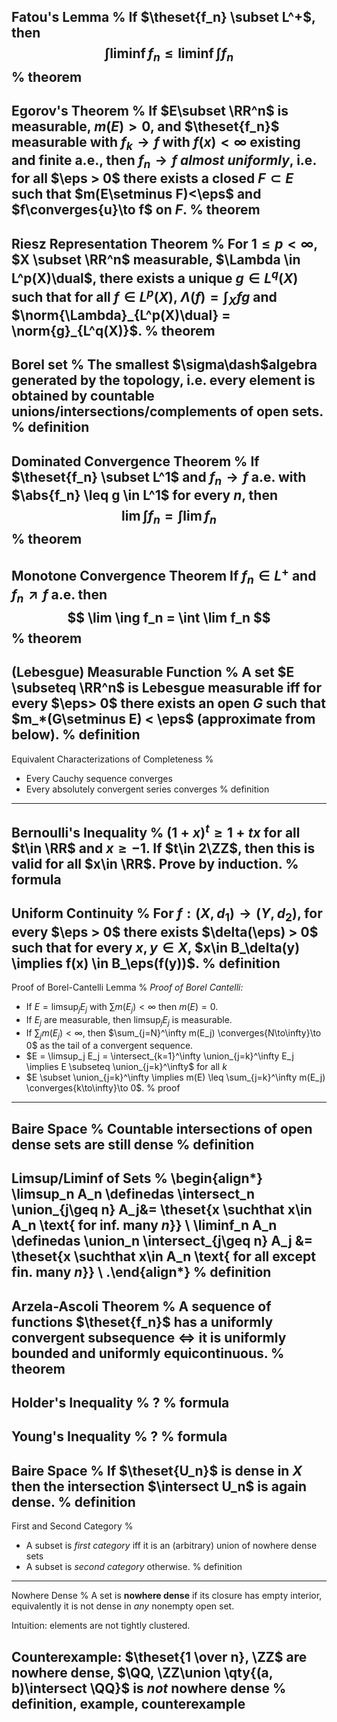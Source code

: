 Fatou's Lemma
%
If $\theset{f_n} \subset L^+$, then $$\int \liminf f_n \leq \liminf \int f_n$$
%
theorem
---

Egorov's Theorem
%
If $E\subset \RR^n$ is measurable, $m(E) > 0$, and $\theset{f_n}$ measurable with $f_k \to f$ with $f(x) < \infty$ existing and finite a.e., then $f_n\to f$ *almost uniformly*, i.e.
for all $\eps > 0$ there exists a closed $F\subset E$ such that $m(E\setminus F)<\eps$ and $f\converges{u}\to f$ on $F$.
%
theorem
---

Riesz Representation Theorem
%
For $1\leq p <\infty$, $X \subset \RR^n$ measurable, $\Lambda \in L^p(X)\dual$, there exists a unique $g\in L^q(X)$ such that for all $f\in L^p(X)$, $\Lambda(f) = \int_X fg$ and $\norm{\Lambda}_{L^p(X)\dual} = \norm{g}_{L^q(X)}$.
%
theorem
---

Borel set
%
The smallest $\sigma\dash$algebra generated by the topology, i.e. every element is obtained by countable unions/intersections/complements of open sets.
%
definition
---

Dominated Convergence Theorem
%
If $\theset{f_n} \subset L^1$ and $f_n\to f$ a.e. with $\abs{f_n} \leq g \in L^1$ for every $n$, then
$$\lim \int f_n = \int \lim f_n$$
%
theorem
---

Monotone Convergence Theorem
If $f_n \in L^+$ and $f_n\nearrow f$ a.e. then
$$
\lim \ing f_n = \int \lim f_n
$$
%
theorem
---

(Lebesgue) Measurable Function
%
A set $E \subseteq \RR^n$ is Lebesgue measurable iff for every $\eps> 0$ there exists an open $G$ such that $m_*(G\setminus E) < \eps$ (approximate from below).
%
definition
---

Equivalent Characterizations of Completeness
%

- Every Cauchy sequence converges
- Every absolutely convergent series converges
%
definition
---

Bernoulli's Inequality
%
$(1+x)^t \geq 1 + tx$ for all $t\in \RR$ and $x\geq -1$. If $t\in 2\ZZ$, then this is valid for all $x\in \RR$. Prove by induction.
%
formula
---

Uniform Continuity
%
For $f: (X, d_1) \to (Y, d_2)$, for every $\eps > 0$ there exists $\delta(\eps) > 0$ such that for every $x,y\in X$, $x\in B_\delta(y) \implies f(x) \in B_\eps(f(y))$.
%
definition
---

Proof of Borel-Cantelli Lemma
%
*Proof of Borel Cantelli:*
 
- If $E = \limsup_j E_j$ with $\sum m(E_j) < \infty$ then $m(E) = 0$.
- If $E_j$ are measurable, then $\limsup_j E_j$ is measurable.
- If $\sum_j m(E_j) < \infty$, then $\sum_{j=N}^\infty m(E_j) \converges{N\to\infty}\to 0$ as the tail of a convergent sequence.
- $E = \limsup_j E_j = \intersect_{k=1}^\infty \union_{j=k}^\infty E_j \implies E \subseteq \union_{j=k}^\infty$ for all $k$
- $E \subset \union_{j=k}^\infty \implies m(E) \leq \sum_{j=k}^\infty m(E_j) \converges{k\to\infty}\to 0$.
%
proof
---

Baire Space
%
Countable intersections of open dense sets are still dense
%
definition
---

Limsup/Liminf of Sets
%
\begin{align*}
\limsup_n A_n \definedas \intersect_n \union_{j\geq n} A_j&= \theset{x \suchthat x\in A_n \text{ for inf. many $n$}}  \\
\liminf_n A_n \definedas \union_n \intersect_{j\geq n} A_j &= \theset{x \suchthat x\in A_n \text{ for all except fin. many $n$}}  \\
.\end{align*}
%
definition
---

Arzela-Ascoli Theorem
%
A sequence of functions $\theset{f_n}$ has a uniformly convergent subsequence $\iff$ it is uniformly bounded and uniformly equicontinuous.
%
theorem
---

Holder's Inequality
%
?
%
formula
---

Young's Inequality
%
?
%
formula
---

Baire Space
%
If $\theset{U_n}$ is dense in $X$ then the intersection $\intersect U_n$ is again dense.
%
definition
---

First and Second Category
%

- A subset is *first category* iff it is an (arbitrary) union of nowhere dense sets
- A subset is *second category* otherwise.
%
definition
---

Nowhere Dense
%
A set is **nowhere dense** if its closure has empty interior, equivalently it is not dense in *any* nonempty open set.

Intuition: elements are not tightly clustered.

Counterexample: $\theset{1 \over n}, \ZZ$ are nowhere dense, $\QQ, \ZZ\union \qty{(a, b)\intersect \QQ}$ is *not* nowhere dense
%
definition, example, counterexample
---

